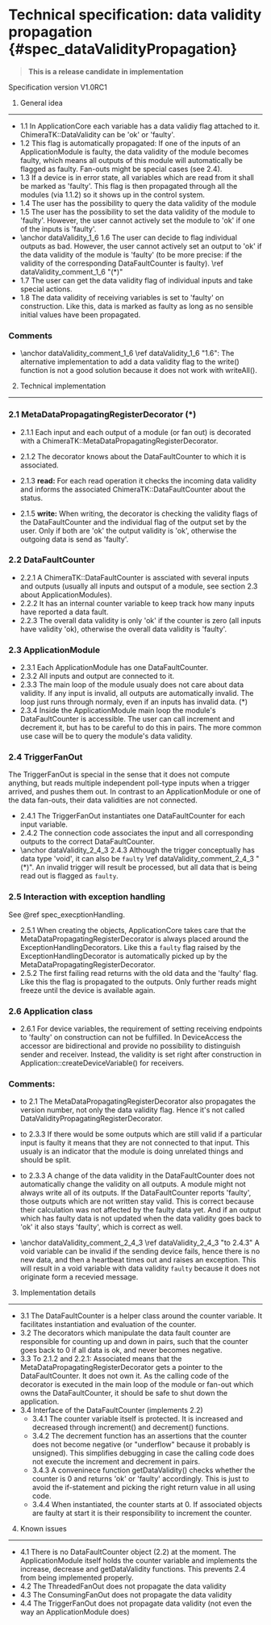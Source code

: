 Technical specification: data validity propagation {#spec_dataValidityPropagation}
==================================================================================

> **This is a release candidate in implementation**

Specification version V1.0RC1

1. General idea
---------------

* 1.1 In ApplicationCore each variable has a data validiy flag attached to it. ChimeraTK::DataValidity can be 'ok' or 'faulty'.
* 1.2 This flag is automatically propagated: If one of the inputs of an ApplicationModule is faulty, the data validity of the module becomes faulty, which means
all outputs of this module will automatically be flagged as faulty.
      Fan-outs might be special cases (see 2.4).
* 1.3 If a device is in error state, all variables which are read from it shall be marked as 'faulty'. This flag is then propagated through all the modules (via 1.1.2) so it shows up in the control system.
* 1.4 The user has the possibility to query the data validity of the module
* 1.5 The user has the possibility to set the data validity of the module to 'faulty'. However, the user cannot actively set the module to 'ok' if one of the inputs is 'faulty'.
* \anchor dataValidity_1_6 1.6 The user can decide to flag individual outputs as bad. However, the user cannot actively set an output to 'ok' if the data validity of the module is 'faulty' (to be more precise: if the validity of the corresponding  DataFaultCounter is faulty). \ref dataValidity_comment_1_6 "(*)"
* 1.7 The user can get the data validity flag of individual inputs and take special actions.
* 1.8 The data validity of receiving variables is set to 'faulty' on construction. Like this, data is marked as faulty as long as no sensible initial values have been propagated.

### Comments

* \anchor dataValidity_comment_1_6 \ref dataValidity_1_6 "1.6": The alternative implementation to add a data validity flag to the write() function is not a good solution because it does not work with writeAll().

2. Technical implementation
---------------------------

### 2.1 MetaDataPropagatingRegisterDecorator (*)

* 2.1.1 Each input and each output of a module (or fan out) is decorated with a ChimeraTK::MetaDataPropagatingRegisterDecorator.
* 2.1.2 The decorator knows about the DataFaultCounter to which it is associated.

* 2.1.3 **read:** For each read operation it checks the incoming data validity and informs the associated ChimeraTK::DataFaultCounter about the status.
* 2.1.5 **write:** When writing, the decorator is checking the validity flags of the DataFaultCounter and the individual flag of the output set by the user. Only if both are 'ok' the output validity is 'ok', otherwise the outgoing data is send as 'faulty'.

### 2.2 DataFaultCounter

* 2.2.1 A ChimeraTK::DataFaultCounter is assciated with several inputs and outputs (usually all inputs and outsput of a module, see section 2.3 about ApplicationModules).
* 2.2.2 It has an internal counter variable to keep track how many inputs have reported a data fault.
* 2.2.3 The overall data validity is only 'ok' if the counter is zero (all inputs have validity 'ok), otherwise the overall data validity is 'faulty'.

### 2.3 ApplicationModule

* 2.3.1 Each ApplicationModule has one DataFaultCounter.
* 2.3.2 All inputs and output are connected to it.
* 2.3.3 The main loop of the module usualy does not care about data validity. If any input is invalid, all outputs are automatically invalid. The loop just runs through normaly, even if an inputs has invalid data. (*)
* 2.3.4 Inside the ApplicationModule main loop the module's DataFaultCounter is accessible. The user can call increment and decrement it, but has to be careful to do this in pairs. The more common use case will be to query the module's data validity.

### 2.4 TriggerFanOut

The TriggerFanOut is special in the sense that it does not compute anything, but reads multiple independent poll-type inputs when a trigger arrived, and pushes them out. In contrast to an ApplicationModule or one of the data fan-outs, their data validities are not connected.

* 2.4.1 The TriggerFanOut instantiates one DataFaultCounter for each input variable.
* 2.4.2 The connection code associates the input and all corresponding outputs to the correct DataFaultCounter.
* \anchor dataValidity_2_4_3 2.4.3 Although the trigger conceptually has data type 'void', it can also be `faulty` \ref dataValidity_comment_2_4_3 "(*)". An invalid trigger will result be processed, but all data that is being read out is flagged as `faulty`.

### 2.5 Interaction with exception handling

See @ref spec_execptionHandling.

* 2.5.1 When creating the objects, ApplicationCore takes care that the MetaDataPropagatingRegisterDecorator is always placed around the ExceptionHandlingDecorators. Like this
  a `faulty` flag raised by the ExceptionHandlingDecorator is automatically picked up by the MetaDataPropagatingRegisterDecorator.
* 2.5.2 The first failing read returns with the old data and the 'faulty' flag. Like this the flag is propagated to the outputs. Only further reads might freeze until the device is available again.

### 2.6 Application class

* 2.6.1 For device variables, the requirement of setting receiving endpoints to 'faulty' on construction can not be fulfilled. In DeviceAccess the accessor are bidirectional and provide no possibility to distinguish sender and receiver. Instead, the validity is set right after construction in Application::createDeviceVariable() for receivers.  

### Comments:

* to 2.1 The MetaDataPropagatingRegisterDecorator also propagates the version number, not only the data validity flag. Hence it's not called DataValidityPropagatingRegisterDecorator.
* to 2.3.3 If there would be some outputs which are still valid if a particular input is faulty it means that they are not connected to that input. This usualy is an indicator that the module is doing unrelated things and should be split.
* to 2.3.3 A change of the data validity in the DataFaultCounter does not automatically change the validity on all outputs. A module might not always write all of its outputs. If the DataFaultCounter reports 'faulty', those outputs which are not written stay valid. This is correct because their calculation was not affected by the faulty data yet. And if an output which has faulty data is not updated when the data validity goes back to 'ok' it also stays 'faulty', which is correct as well.

* \anchor dataValidity_comment_2_4_3 \ref dataValidity_2_4_3 "to 2.4.3"  A void variable can be invalid if the sending device fails, hence there is no new data, and then a heartbeat times out and raises an exception. This will result in a void variable with data validity `faulty` because it does not originate form a recevied message.



3. Implementation details
-------------------------

* 3.1 The DataFaultCounter is a helper class around the counter variable. It facilitates instantiation and evaluation of the counter.
* 3.2 The decorators which manipulate the data fault counter are responsible for counting up and down in pairs, such that the counter goes back to 0 if all data is ok, and never becomes negative.
* 3.3 To 2.1.2 and 2.2.1: Associated means that the MetaDataPropagatingRegisterDecorator gets a pointer to the DataFaultCounter. It does not own it. As the calling code of the decorator is executed in the main loop of the module or fan-out which owns the DataFaultCounter, it should be safe to shut down the application.
* 3.4 Interface of the DataFaultCounter (implements 2.2)
    * 3.4.1 The counter variable itself is protected. It is increased and decreased through increment() and decrement() functions.
    * 3.4.2 The decrement function has an assertions that the counter does not become negative (or "underflow" because it probably is unsigned). This simplifies debugging in case the calling code does not execute the increment and decrement in pairs.
    * 3.4.3 A conveninece function getDataValidity() checks whether the counter is 0 and returns 'ok' or 'faulty' accordingly. This is just to avoid the if-statement and picking the right return value in all using code.
    * 3.4.4 When instantiated, the counter starts at 0. If associated objects are faulty at start it is their responsibility to increment the counter.

4. Known issues
---------------

* 4.1 There is no DataFaultCounter object (2.2) at the moment. The ApplicationModule itself holds the counter variable and implements the increase, decrease and getDataValidity functions. This prevents 2.4 from being implemented properly.
* 4.2 The ThreadedFanOut does not propagate the data validity
* 4.3 The ConsumingFanOut does not propagate the data validity
* 4.4 The TriggerFanOut does not propagate data validity (not even the way an ApplicationModule does)
